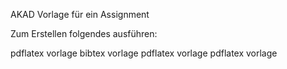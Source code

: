 AKAD Vorlage für ein Assignment

Zum Erstellen folgendes ausführen:

pdflatex vorlage
bibtex vorlage
pdflatex vorlage
pdflatex vorlage



